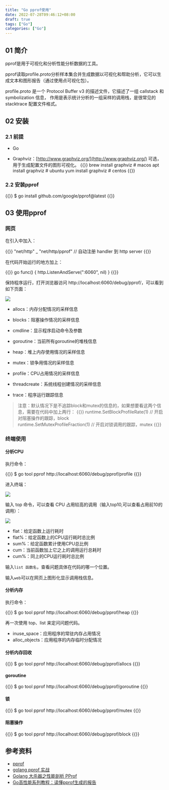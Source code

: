 ```yaml
---
title: "Go pprof使用"
date: 2022-07-28T09:46:12+08:00
draft: true
tags: ["Go"]
categories: ["Go"]
---
```


## 01 简介

pprof是用于可视化和分析性能分析数据的工具。  

pprof读取profile.proto分析样本集合并生成数据以可视化和帮助分析，它可以生成文本和图形报告（通过使用点可视化包）。  

profile.proto 是一个 Protocol Buffer v3 的描述文件，它描述了一组 callstack 和 symbolization 信息， 作用是表示统计分析的一组采样的调用栈，是很常见的 stacktrace 配置文件格式。

## 02 安装

### 2.1 前提

- Go

- Graphviz：[http://www.graphviz.org/](http://www.graphviz.org/) 可选，用于生成配置文件的图形可视化。
{{<highlight shell>}}
brew install graphviz # macos
apt install graphviz  # ubuntu
yum install graphviz  # centos
{{</highlight>}}

### 2.2 安装pprof

{{<highlight shell>}}
$ go install github.com/google/pprof@latest
{{</highlight>}}

## 03 使用pprof

### 网页

在引入中加入：

{{<highlight go>}}
"net/http"
 _ "net/http/pprof" // 自动注册 handler 到 http server
{{</highlight>}}

在代码开始运行的地方加上：

{{<highlight go>}}
go func() {
    http.ListenAndServe(":6060", nil)
}
{{</highlight>}}

保持程序运行，打开浏览器访问 http://localhost:6060/debug/pprof/，可以看到如下页面：

![](https://pic-1257946109.cos.ap-shanghai.myqcloud.com/blog/20220728100858.png)

- allocs：内存分配情况的采样信息

- blocks：阻塞操作情况的采样信息

- cmdline：显示程序启动命令及参数

- goroutine：当前所有goroutine的堆栈信息

- heap：堆上内存使用情况的采样信息

- mutex：锁争用情况的采样信息

- profile：CPU占用情况的采样信息

- threadcreate：系统线程创建情况的采样信息

- trace：程序运行跟踪信息

> 注意：默认情况下是不追踪block和mutex的信息的，如果想要看这两个信息，需要在代码中加上两行：
> {{<highlight go>}}
runtime.SetBlockProfileRate(1) // 开启对阻塞操作的跟踪，block  
runtime.SetMutexProfileFraction(1) // 开启对锁调用的跟踪，mutex
{{</highlight>}}

### 终端使用

#### 分析CPU

执行命令：

{{<highlight shell>}}
$ go tool pprof http://localhost:6060/debug/pprof/profile
{{</highlight>}}

进入终端：

![](https://pic-1257946109.cos.ap-shanghai.myqcloud.com/blog/20220728101945.png)

输入 top 命令，可以查看 CPU 占用较高的调用（输入top10,可以查看占用前10的调用）：

![](https://pic-1257946109.cos.ap-shanghai.myqcloud.com/blog/20220728102345.png)

- flat：给定函数上运行耗时
- flat%：给定函数上的CPU运行耗时总比例
- sum%：给定函数累计使用CPU总比例
- cum：当前函数加上它之上的调用运行总耗时
- cum%：同上的CPU运行耗时总比例

输入`list 函数名`，查看问题具体在代码的哪一个位置。

输入`web`可以在网页上图形化显示调用栈信息。

#### 分析内存

执行命令：

{{<highlight shell>}}
$ go tool pprof http://localhost:6060/debug/pprof/heap
{{</highlight>}}

再一次使用 top、list 来定问问题代码。

- inuse_space：应用程序的常驻内存占用情况
- alloc_objects：应用程序的内存临时分配情况

#### 分析内存回收

{{<highlight shell>}}
$ go tool pprof http://localhost:6060/debug/pprof/allocs
{{</highlight>}}

#### goroutine

{{<highlight shell>}}
$ go tool pprof http://localhost:6060/debug/pprof/goroutine
{{</highlight>}}

#### 锁

{{<highlight shell>}}
$ go tool pprof http://localhost:6060/debug/pprof/mutex
{{</highlight>}}

#### 阻塞操作

{{<highlight shell>}}
$ go tool pprof http://localhost:6060/debug/pprof/block
{{</highlight>}}

## 参考资料

- [pprof](https://github.com/google/pprof)
- [golang pprof 实战](https://blog.wolfogre.com/posts/go-ppof-practice/)
- [Golang 大杀器之性能剖析 PProf](https://segmentfault.com/a/1190000016412013)
- [Go高性能系列教程：读懂pprof生成的报告](https://zhuanlan.zhihu.com/p/376191268)
